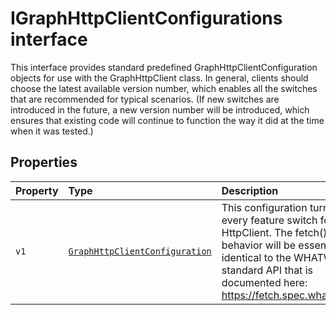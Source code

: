 # IGraphHttpClientConfigurations interface







This interface provides standard predefined GraphHttpClientConfiguration objects for use with the GraphHttpClient class. In general, clients should choose the latest available version number, which enables all the switches that are recommended for typical scenarios. (If new switches are introduced in the future, a new version number will be introduced, which ensures that existing code will continue to function the way it did at the time when it was tested.)




## Properties

| Property	   | Type	| Description|
|:-------------|:-------|:-----------|
|`v1`      | [`GraphHttpClientConfiguration`](../../sp-http.api/class/graphhttpclientconfiguration.md) | This configuration turns off every feature switch for HttpClient. The fetch() behavior will be essentially identical to the WHATWG standard API that is documented here: https://fetch.spec.whatwg.org/ |






